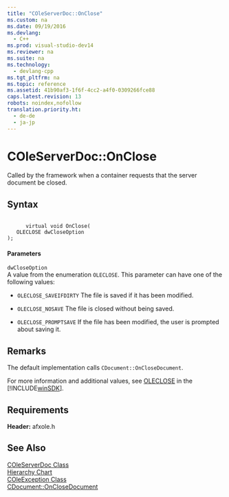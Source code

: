 ```yaml
---
title: "COleServerDoc::OnClose"
ms.custom: na
ms.date: 09/19/2016
ms.devlang: 
  - C++
ms.prod: visual-studio-dev14
ms.reviewer: na
ms.suite: na
ms.technology: 
  - devlang-cpp
ms.tgt_pltfrm: na
ms.topic: reference
ms.assetid: 41b90af3-1f6f-4cc2-a4f0-0309266fce88
caps.latest.revision: 13
robots: noindex,nofollow
translation.priority.ht: 
  - de-de
  - ja-jp
---
```

# COleServerDoc::OnClose
Called by the framework when a container requests that the server document be closed.  
  
## Syntax  
  
```  
  
      virtual void OnClose(  
   OLECLOSE dwCloseOption   
);  
```  
  
#### Parameters  
 `dwCloseOption`  
 A value from the enumeration `OLECLOSE`. This parameter can have one of the following values:  
  
-   `OLECLOSE_SAVEIFDIRTY` The file is saved if it has been modified.  
  
-   `OLECLOSE_NOSAVE` The file is closed without being saved.  
  
-   `OLECLOSE_PROMPTSAVE` If the file has been modified, the user is prompted about saving it.  
  
## Remarks  
 The default implementation calls `CDocument::OnCloseDocument`.  
  
 For more information and additional values, see [OLECLOSE](http://msdn.microsoft.com/library/windows/desktop/ms680623) in the [!INCLUDE[winSDK](../vs140/includes/winSDK_md.md)].  
  
## Requirements  
 **Header:** afxole.h  
  
## See Also  
 [COleServerDoc Class](../vs140/COleServerDoc-Class.md)   
 [Hierarchy Chart](../vs140/Hierarchy-Chart.md)   
 [COleException Class](../vs140/COleException-Class.md)   
 [CDocument::OnCloseDocument](../vs140/CDocument--OnCloseDocument.md)